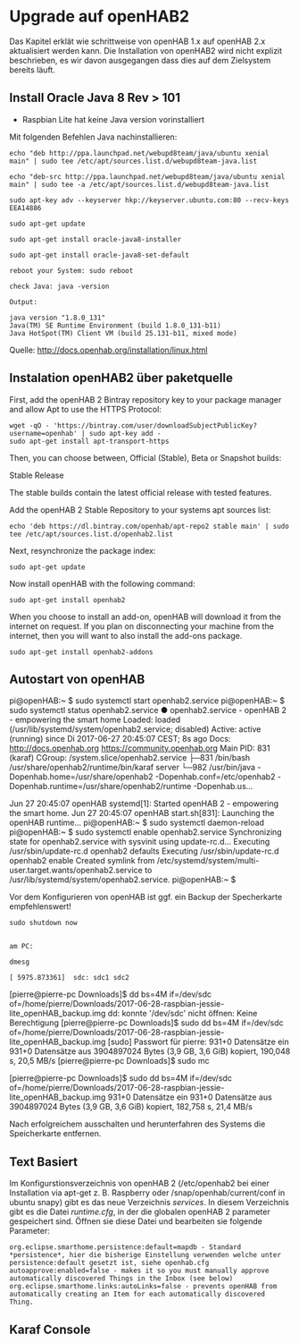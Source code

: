 Upgrade auf openHAB2
====================

Das Kapitel erklät wie schrittweise von openHAB 1.x auf openHAB 2.x aktualisiert werden kann. Die Installation von openHAB2 wird nicht explizit beschrieben, es wir davon ausgegangen dass dies auf dem Zielsystem bereits läuft.


Install Oracle Java 8 Rev > 101
-------------------------------

* Raspbian Lite hat keine Java version vorinstalliert

Mit folgenden Befehlen Java nachinstallieren:

    echo "deb http://ppa.launchpad.net/webupd8team/java/ubuntu xenial main" | sudo tee /etc/apt/sources.list.d/webupd8team-java.list

    echo "deb-src http://ppa.launchpad.net/webupd8team/java/ubuntu xenial main" | sudo tee -a /etc/apt/sources.list.d/webupd8team-java.list

    sudo apt-key adv --keyserver hkp://keyserver.ubuntu.com:80 --recv-keys EEA14886

    sudo apt-get update
    
    sudo apt-get install oracle-java8-installer

    sudo apt-get install oracle-java8-set-default
    
    reboot your System: sudo reboot
    
    check Java: java -version
    
    Output:
    
    java version "1.8.0_131"
    Java(TM) SE Runtime Environment (build 1.8.0_131-b11)
    Java HotSpot(TM) Client VM (build 25.131-b11, mixed mode)

    
Quelle: http://docs.openhab.org/installation/linux.html



Instalation openHAB2 über paketquelle
-------------------------------------

First, add the openHAB 2 Bintray repository key to your package manager and allow Apt to use the HTTPS Protocol:

    wget -qO - 'https://bintray.com/user/downloadSubjectPublicKey?username=openhab' | sudo apt-key add -
    sudo apt-get install apt-transport-https

Then, you can choose between, Official (Stable), Beta or Snapshot builds:

Stable Release

The stable builds contain the latest official release with tested features.

Add the openHAB 2 Stable Repository to your systems apt sources list:

    echo 'deb https://dl.bintray.com/openhab/apt-repo2 stable main' | sudo tee /etc/apt/sources.list.d/openhab2.list

Next, resynchronize the package index:

    sudo apt-get update

Now install openHAB with the following command:

    sudo apt-get install openhab2

When you choose to install an add-on, openHAB will download it from the internet on request. If you plan on disconnecting your machine from the internet, then you will want to also install the add-ons package.

    sudo apt-get install openhab2-addons


Autostart von openHAB
---------------------

pi@openHAB:~ $ sudo systemctl start openhab2.service
pi@openHAB:~ $ sudo systemctl status openhab2.service
● openhab2.service - openHAB 2 - empowering the smart home
   Loaded: loaded (/usr/lib/systemd/system/openhab2.service; disabled)
   Active: active (running) since Di 2017-06-27 20:45:07 CEST; 8s ago
     Docs: http://docs.openhab.org
           https://community.openhab.org
 Main PID: 831 (karaf)
   CGroup: /system.slice/openhab2.service
           ├─831 /bin/bash /usr/share/openhab2/runtime/bin/karaf server
           └─982 /usr/bin/java -Dopenhab.home=/usr/share/openhab2 -Dopenhab.conf=/etc/openhab2 -Dopenhab.runtime=/usr/share/openhab2/runtime -Dopenhab.us...

Jun 27 20:45:07 openHAB systemd[1]: Started openHAB 2 - empowering the smart home.
Jun 27 20:45:07 openHAB start.sh[831]: Launching the openHAB runtime...
pi@openHAB:~ $ sudo systemctl daemon-reload
pi@openHAB:~ $ sudo systemctl enable openhab2.service
Synchronizing state for openhab2.service with sysvinit using update-rc.d...
Executing /usr/sbin/update-rc.d openhab2 defaults
Executing /usr/sbin/update-rc.d openhab2 enable
Created symlink from /etc/systemd/system/multi-user.target.wants/openhab2.service to /usr/lib/systemd/system/openhab2.service.
pi@openHAB:~ $ 


Vor dem Konfigurieren von openHAB ist ggf. ein Backup der Specherkarte empfehlenswert!

    sudo shutdown now
    
    
    am PC:
    
    dmesg
    
    [ 5975.873361]  sdc: sdc1 sdc2
[pierre@pierre-pc Downloads]$ dd bs=4M if=/dev/sdc of=/home/pierre/Downloads/2017-06-28-raspbian-jessie-lite_openHAB_backup.img
dd: konnte '/dev/sdc' nicht öffnen: Keine Berechtigung
[pierre@pierre-pc Downloads]$ sudo dd bs=4M if=/dev/sdc of=/home/pierre/Downloads/2017-06-28-raspbian-jessie-lite_openHAB_backup.img
[sudo] Passwort für pierre: 
931+0 Datensätze ein
931+0 Datensätze aus
3904897024 Bytes (3,9 GB, 3,6 GiB) kopiert, 190,048 s, 20,5 MB/s
[pierre@pierre-pc Downloads]$ sudo mc

[pierre@pierre-pc Downloads]$ sudo dd bs=4M if=/dev/sdc of=/home/pierre/Downloads/2017-06-28-raspbian-jessie-lite_openHAB_backup.img
931+0 Datensätze ein
931+0 Datensätze aus
3904897024 Bytes (3,9 GB, 3,6 GiB) kopiert, 182,758 s, 21,4 MB/s


    
Nach erfolgreichem ausschalten und herunterfahren des Systems die Speicherkarte entfernen.


Text Basiert
------------

Im Konfigurstionsverzeichnis von openHAB 2 (/etc/openhab2 bei einer Installation via apt-get z. B. Raspberry oder /snap/openhab/current/conf in ubuntu snapy) gibt es das neue Verzeichnis *services*. In diesem Verzeichnis gibt es die Datei *runtime.cfg*, in der die globalen openHAB 2 parameter gespeichert sind. Öffnen sie diese Datei und bearbeiten sie folgende Parameter:  

    org.eclipse.smarthome.persistence:default=mapdb - Standard *persistence*, hier die bisherige Einstellung verwenden welche unter persistence:default gesetzt ist, siehe openhab.cfg
    autoapprove:enabled=false - makes it so you must manually approve automatically discovered Things in the Inbox (see below)
    org.eclipse.smarthome.links:autoLinks=false - prevents openHAB from automatically creating an Item for each automatically discovered Thing.


Karaf Console
-------------

